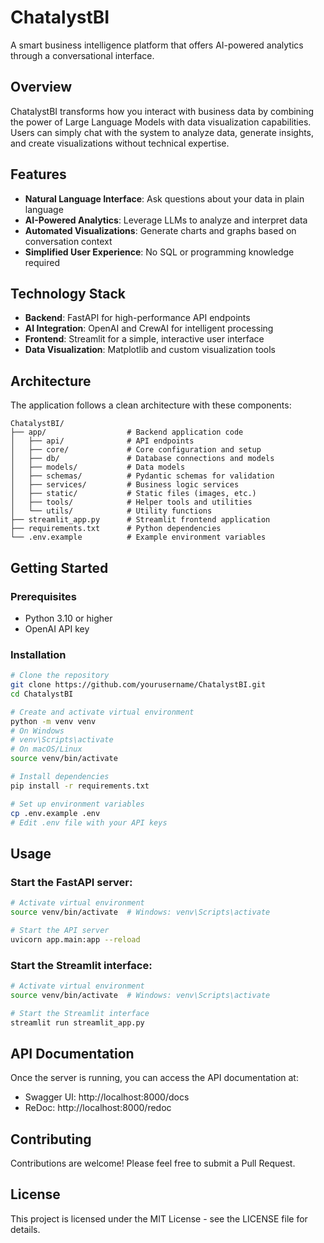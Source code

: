 # ChatalystBI

A smart business intelligence platform that offers AI-powered analytics through a conversational interface.

## Overview

ChatalystBI transforms how you interact with business data by combining the power of Large Language Models with data visualization capabilities. Users can simply chat with the system to analyze data, generate insights, and create visualizations without technical expertise.

## Features

- **Natural Language Interface**: Ask questions about your data in plain language
- **AI-Powered Analytics**: Leverage LLMs to analyze and interpret data
- **Automated Visualizations**: Generate charts and graphs based on conversation context
- **Simplified User Experience**: No SQL or programming knowledge required

## Technology Stack

- **Backend**: FastAPI for high-performance API endpoints
- **AI Integration**: OpenAI and CrewAI for intelligent processing
- **Frontend**: Streamlit for a simple, interactive user interface
- **Data Visualization**: Matplotlib and custom visualization tools

## Architecture

The application follows a clean architecture with these components:

```
ChatalystBI/
├── app/                  # Backend application code
│   ├── api/              # API endpoints
│   ├── core/             # Core configuration and setup
│   ├── db/               # Database connections and models
│   ├── models/           # Data models
│   ├── schemas/          # Pydantic schemas for validation
│   ├── services/         # Business logic services
│   ├── static/           # Static files (images, etc.)
│   ├── tools/            # Helper tools and utilities
│   └── utils/            # Utility functions
├── streamlit_app.py      # Streamlit frontend application
├── requirements.txt      # Python dependencies
└── .env.example          # Example environment variables
```

## Getting Started

### Prerequisites
- Python 3.10 or higher
- OpenAI API key

### Installation

```bash
# Clone the repository
git clone https://github.com/yourusername/ChatalystBI.git
cd ChatalystBI

# Create and activate virtual environment
python -m venv venv
# On Windows
# venv\Scripts\activate
# On macOS/Linux
source venv/bin/activate

# Install dependencies
pip install -r requirements.txt

# Set up environment variables
cp .env.example .env
# Edit .env file with your API keys
```

## Usage

### Start the FastAPI server:
```bash
# Activate virtual environment
source venv/bin/activate  # Windows: venv\Scripts\activate

# Start the API server
uvicorn app.main:app --reload
```

### Start the Streamlit interface:
```bash
# Activate virtual environment
source venv/bin/activate  # Windows: venv\Scripts\activate

# Start the Streamlit interface
streamlit run streamlit_app.py
```

## API Documentation

Once the server is running, you can access the API documentation at:
- Swagger UI: http://localhost:8000/docs
- ReDoc: http://localhost:8000/redoc

## Contributing

Contributions are welcome! Please feel free to submit a Pull Request.

## License

This project is licensed under the MIT License - see the LICENSE file for details. 